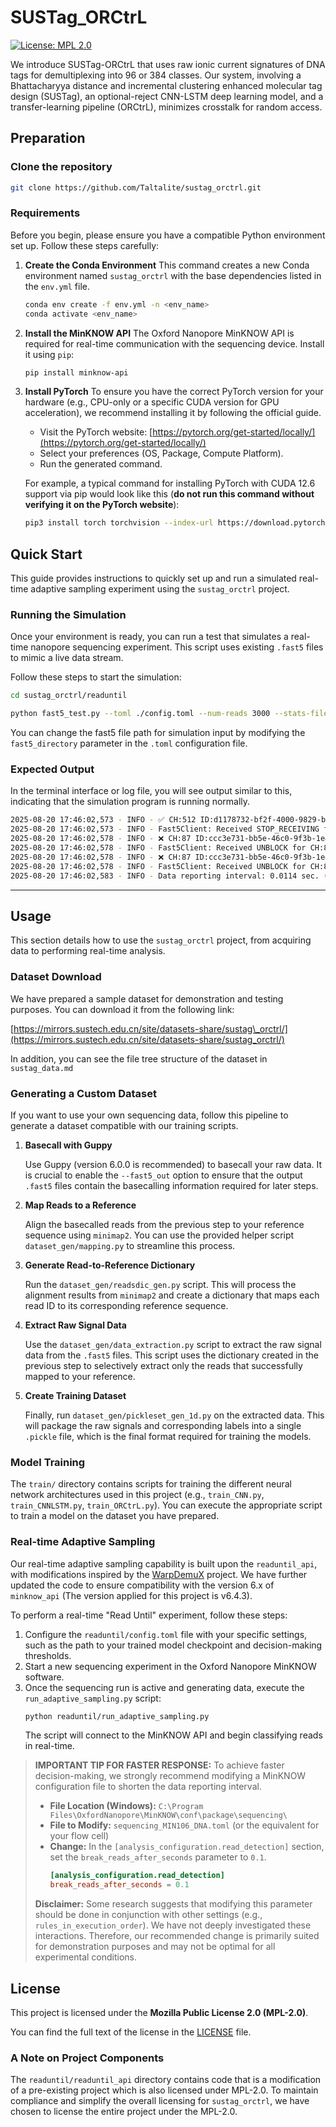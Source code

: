 # SUSTag_ORCtrL

[![License: MPL 2.0](https://img.shields.io/badge/License-MPL_2.0-brightgreen.svg)](https://opensource.org/licenses/MPL-2.0)

We introduce SUSTag-ORCtrL that uses raw ionic current signatures of DNA tags for demultiplexing into 96 or 384 classes. Our system, involving a Bhattacharyya distance and incremental clustering enhanced molecular tag design (SUSTag), an optional-reject CNN-LSTM deep learning model, and a transfer-learning pipeline (ORCtrL), minimizes crosstalk for random access.

## Preparation

### Clone the repository

``` bash
git clone https://github.com/Taltalite/sustag_orctrl.git
```

### Requirements

Before you begin, please ensure you have a compatible Python environment set up. Follow these steps carefully:

1.  **Create the Conda Environment**
    This command creates a new Conda environment named `sustag_orctrl` with the base dependencies listed in the `env.yml` file.

    ```bash
    conda env create -f env.yml -n <env_name>
    conda activate <env_name>
    ```

2.  **Install the MinKNOW API**
    The Oxford Nanopore MinKNOW API is required for real-time communication with the sequencing device. Install it using `pip`:

    ```bash
    pip install minknow-api
    ```
3.  **Install PyTorch**
    To ensure you have the correct PyTorch version for your hardware (e.g., CPU-only or a specific CUDA version for GPU acceleration), we recommend installing it by following the official guide.

      * Visit the PyTorch website: [https://pytorch.org/get-started/locally/](https://pytorch.org/get-started/locally/)
      * Select your preferences (OS, Package, Compute Platform).
      * Run the generated command.

    For example, a typical command for installing PyTorch with CUDA 12.6 support via pip would look like this (**do not run this command without verifying it on the PyTorch website**):

    ```bash
    pip3 install torch torchvision --index-url https://download.pytorch.org/whl/cu126
    ```

## Quick Start

This guide provides instructions to quickly set up and run a simulated real-time adaptive sampling experiment using the `sustag_orctrl` project.

### Running the Simulation

Once your environment is ready, you can run a test that simulates a real-time nanopore sequencing experiment. This script uses existing `.fast5` files to mimic a live data stream.

Follow these steps to start the simulation:

```bash
cd sustag_orctrl/readuntil

python fast5_test.py --toml ./config.toml --num-reads 3000 --stats-file fast5_test.csv --log-file fast5_test.log 
```

You can change the fast5 file path for simulation input by modifying the ```fast5_directory``` parameter in the ```.toml``` configuration file.

### Expected Output

In the terminal interface or log file, you will see output similar to this, indicating that the simulation program is running normally.

```bash
2025-08-20 17:46:02,573 - INFO - ✅ CH:512 ID:d1178732-bf2f-4000-9829-b487dc7b931f - Target - pred=40, conf=0.99
2025-08-20 17:46:02,573 - INFO - Fast5Client: Received STOP_RECEIVING for CH:512, Read:d1178732-bf2f-4000-9829-b487dc7b931f
2025-08-20 17:46:02,578 - INFO - ❌ CH:87 ID:ccc3e731-bb5e-46c0-9f3b-1e4e479555c5 - Non-target - pred=23, conf=0.99
2025-08-20 17:46:02,578 - INFO - Fast5Client: Received UNBLOCK for CH:87, Read:ccc3e731-bb5e-46c0-9f3b-1e4e479555c5. Simulating removal.
2025-08-20 17:46:02,578 - INFO - ❌ CH:87 ID:ccc3e731-bb5e-46c0-9f3b-1e4e479555c5 - Non-target - pred=23, conf=0.99
2025-08-20 17:46:02,578 - INFO - Fast5Client: Received UNBLOCK for CH:87, Read:ccc3e731-bb5e-46c0-9f3b-1e4e479555c5. Simulating removal.
2025-08-20 17:46:02,583 - INFO - Data reporting interval: 0.0114 sec. (This batch contains 11 reads)
```


-----

## Usage

This section details how to use the `sustag_orctrl` project, from acquiring data to performing real-time analysis.

### Dataset Download

We have prepared a sample dataset for demonstration and testing purposes. You can download it from the following link:

[https://mirrors.sustech.edu.cn/site/datasets-share/sustag\_orctrl/](https://mirrors.sustech.edu.cn/site/datasets-share/sustag_orctrl/)

In addition, you can see the file tree structure of the dataset in ```sustag_data.md```

### Generating a Custom Dataset

If you want to use your own sequencing data, follow this pipeline to generate a dataset compatible with our training scripts.

1.  **Basecall with Guppy**

    Use Guppy (version 6.0.0 is recommended) to basecall your raw data. It is crucial to enable the `--fast5_out` option to ensure that the output `.fast5` files contain the basecalling information required for later steps.

2.  **Map Reads to a Reference**

    Align the basecalled reads from the previous step to your reference sequence using `minimap2`. You can use the provided helper script `dataset_gen/mapping.py` to streamline this process.

3.  **Generate Read-to-Reference Dictionary**

    Run the `dataset_gen/readsdic_gen.py` script. This will process the alignment results from `minimap2` and create a dictionary that maps each read ID to its corresponding reference sequence.

4.  **Extract Raw Signal Data**

    Use the `dataset_gen/data_extraction.py` script to extract the raw signal data from the `.fast5` files. This script uses the dictionary created in the previous step to selectively extract only the reads that successfully mapped to your reference.

5.  **Create Training Dataset**

    Finally, run `dataset_gen/pickleset_gen_1d.py` on the extracted data. This will package the raw signals and corresponding labels into a single `.pickle` file, which is the final format required for training the models.

### Model Training

The `train/` directory contains scripts for training the different neural network architectures used in this project (e.g., `train_CNN.py`, `train_CNNLSTM.py`, `train_ORCtrL.py`). You can execute the appropriate script to train a model on the dataset you have prepared.

### Real-time Adaptive Sampling

Our real-time adaptive sampling capability is built upon the `readuntil_api`, with modifications inspired by the [WarpDemuX](https://github.com/KleistLab/WarpDemuX) project. We have further updated the code to ensure compatibility with the version 6.x of ```minknow_api``` (The version applied for this project is v6.4.3).

To perform a real-time "Read Until" experiment, follow these steps:

1.  Configure the `readuntil/config.toml` file with your specific settings, such as the path to your trained model checkpoint and decision-making thresholds.
2.  Start a new sequencing experiment in the Oxford Nanopore MinKNOW software.
3.  Once the sequencing run is active and generating data, execute the `run_adaptive_sampling.py` script:
    ```bash
    python readuntil/run_adaptive_sampling.py
    ```
    The script will connect to the MinKNOW API and begin classifying reads in real-time.

> **IMPORTANT TIP FOR FASTER RESPONSE:**
> To achieve faster decision-making, we strongly recommend modifying a MinKNOW configuration file to shorten the data reporting interval.
>
>   * **File Location (Windows):** `C:\Program Files\OxfordNanopore\MinKNOW\conf\package\sequencing\`
>   * **File to Modify:** `sequencing_MIN106_DNA.toml` (or the equivalent for your flow cell)
>   * **Change:** In the `[analysis_configuration.read_detection]` section, set the `break_reads_after_seconds` parameter to `0.1`.
>     ```toml
>     [analysis_configuration.read_detection]
>     break_reads_after_seconds = 0.1 
>     ```
>
> **Disclaimer:** Some research suggests that modifying this parameter should be done in conjunction with other settings (e.g., `rules_in_execution_order`). We have not deeply investigated these interactions. Therefore, our recommended change is primarily suited for demonstration purposes and may not be optimal for all experimental conditions.


## License

This project is licensed under the **Mozilla Public License 2.0 (MPL-2.0)**.

You can find the full text of the license in the [LICENSE](https://github.com/Taltalite/sustag_orctrl/blob/main/LICENSE) file.

### A Note on Project Components

The `readuntil/readuntil_api` directory contains code that is a modification of a pre-existing project which is also licensed under MPL-2.0. To maintain compliance and simplify the overall licensing for `sustag_orctrl`, we have chosen to license the entire project under the MPL-2.0.
